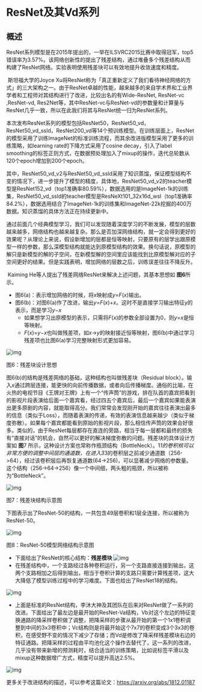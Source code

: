 # ResNet及其Vd系列

## 概述

​		ResNet系列模型是在2015年提出的，一举在ILSVRC2015比赛中取得冠军，top5错误率为3.57%。该网络创新性的提出了残差结构，通过堆叠多个残差结构从而构建了ResNet网络。实验表明使用残差块可以有效地提升收敛速度和精度。

​		斯坦福大学的Joyce Xu将ResNet称为「真正重新定义了我们看待神经网络的方式」的三大架构之一。由于ResNet卓越的性能，越来越多的来自学术界和工业界学者和工程师对其结构进行了改进，比较出名的有Wide-ResNet, ResNet-vc ,ResNet-vd, Res2Net等，其中ResNet-vc与ResNet-vd的参数量和计算量与ResNet几乎一致，所以在此我们将其与ResNet统一归为ResNet系列。

​		本次发布ResNet系列的模型包括ResNet50，ResNet50_vd，ResNet50_vd_ssld，ResNet200_vd等14个预训练模型。在训练层面上，ResNet的模型采用了训练ImageNet的标准训练流程，而其余改进版模型采用了更多的训练策略，如learning rate的下降方式采用了cosine decay，引入了label smoothing的标签正则方式，在数据预处理加入了mixup的操作，迭代总轮数从120个epoch增加到200个epoch。

​		其中，ResNet50_vd_v2与ResNet50_vd_ssld采用了知识蒸馏，保证模型结构不变的情况下，进一步提升了模型的精度，具体地，ResNet50_vd_v2的teacher模型是ResNet152_vd（top1准确率80.59%），数据选用的是ImageNet-1k的训练集，ResNet50_vd_ssld的teacher模型是ResNeXt101_32x16d_wsl（top1准确率84.2%），数据选用结合了ImageNet-1k的训练集和ImageNet-22k挖掘的400万数据。知识蒸馏的具体方法正在持续更新中。



​		通过前面几个经典模型学习，我们可以发现随着深度学习的不断发展，模型的层数越来越多，网络结构也越来越复杂。那么是否加深网络结构，就一定会得到更好的效果呢？从理论上来说，假设新增加的层都是恒等映射，只要原有的层学出跟原模型一样的参数，那么深模型结构就能达到原模型结构的效果。换句话说，原模型的解只是新模型的解的子空间，在新模型解的空间里应该能找到比原模型解对应的子空间更好的结果。但是实践表明，增加网络的层数之后，训练误差往往不降反升。

​		Kaiming He等人提出了残差网络ResNet来解决上述问题，其基本思想如 **图6**所示。

- 图6(a)：表示增加网络的时候，将*x*映射成*y*=*F*(*x*)输出。
- 图6(b)：对图6(a)作了改进，输出*y*=*F*(*x*)+*x*。这时不是直接学习输出特征y的表示，而是学习*y*−*x*
  - 如果想学习出原模型的表示，只需将*F*(*x*)的参数全部设置为0，则*y*=*x*是恒等映射。
  - *F*(*x*)=*y*−*x*也叫做残差项，如*x*→*y*的映射接近恒等映射，图6(b)中通过学习残差项也比图6(a)学习完整映射形式更加容易。

![img](https://ai-studio-static-online.cdn.bcebos.com/e10f22f054704daabf4261ab46719629a36749631db74eb0a368499de3e5d3d6)


图6：残差块设计思想





图6(b)的结构是残差网络的基础，这种结构也叫做残差块（Residual block）。输入*x*通过跨层连接，能更快的向前传播数据，或者向后传播梯度。通俗的比喻，在火热的电视节目《王牌对王牌》上有一个“传声筒”的游戏，排在队首的嘉宾把看到的影视片段表演给后面一个嘉宾看，经过四五个嘉宾后，最后一个嘉宾如果能表演出更多原剧的内容，就能取得高分。我们常常会发现刚开始的嘉宾往往表演出最多的信息（类似于Loss），而随着表演的传递，有效的表演信息越来越少（类似于梯度弥散）。如果每个嘉宾都能看到原始的影视片段，那么相信传声筒的效果会好很多。类似的，由于ResNet每层都存在直连的旁路，相当于每一层都和最终的损失有“直接对话”的机会，自然可以更好的解决梯度弥散的问题。残差块的具体设计方案如 **图**7 所示，这种设计方案也常称作瓶颈结构（BottleNeck）。1*1的卷积核可以非常方便的调整中间层的通道数，在进入3*3的卷积层之前减少通道数（256->64），经过该卷积层后再恢复通道数(64->256)，可以显著减少网络的参数量。这个结构（256->64->256）像一个中间细，两头粗的瓶颈，所以被称为“BottleNeck”。



![img](https://ai-studio-static-online.cdn.bcebos.com/322b26358d43401ba81546dd134a310cfb11ecafb3314aab88b5885ff642870b)


图7：残差块结构示意图





下图表示出了ResNet-50的结构，一共包含49层卷积和1层全连接，所以被称为ResNet-50。





![img](https://ai-studio-static-online.cdn.bcebos.com/8f42b3b5b7b34e45847a9c61580f1f8239a80ca6fa67448e8baeeb0209a2d556)


图8：ResNet-50模型网络结构示意图











- 下面给出了ResNet的核心结构：**残差模块**
  ![img](https://img-blog.csdnimg.cn/20200606174503445.png)
- 在残差结构中，一个支路经过各种卷积运行，另一个支路直接连接到输出，这两个支路相加之后得到输出，相当于卷积计算的支路只需要计算残差项，这大大降低了模型训练过程中的学习难度。下面也给出了ResNet18的结构。

![img](https://img-blog.csdnimg.cn/20200606182546330.png)

- 上面是标准的ResNet结构，李沐大神及其团队在后来对ResNet做了一系列的改进。下面给出了最左边是最开始的ResNet-Va结构，Vb对这个左边的特征变换通路的降采样卷积做了调整，把降采样的步骤从最开始的第一个1x1卷积调整到中间的3x3卷积中；Vc结构则是将最开始这个7x7的卷积变成3个3x3的卷积，在感受野不变的情况下减少了存储；而Vd是修改了降采样残差模块右边的特征通路。把降采样的过程由平均池化这个操作去替代了，这一系列的改进，几乎没有带来新增的预测耗时，结合适当的训练策略，比如说标签平滑以及mixup这种数据增广方式，精度可以提升高达2.5%。

![img](https://img-blog.csdnimg.cn/20200606183032524.png?x-oss-process=image/watermark,type_ZmFuZ3poZW5naGVpdGk,shadow_10,text_aHR0cHM6Ly9ibG9nLmNzZG4ubmV0L3UwMTI1MjYwMDM=,size_16,color_FFFFFF,t_70)

更多关于改进结构的描述，可以参考这篇论文：https://arxiv.org/abs/1812.01187